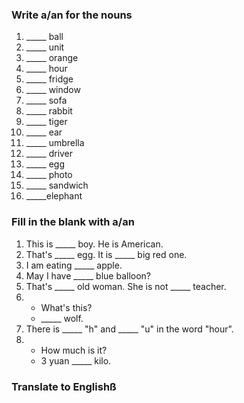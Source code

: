 ### Write a/an for the nouns
1. _____ ball
2. _____ unit
3. _____ orange
4. _____ hour
5. _____ fridge
6. _____ window
7. _____ sofa
8. _____ rabbit
9. _____ tiger
10. _____ ear
11. _____ umbrella
12. _____ driver
13. _____ egg
14. _____ photo
15. _____ sandwich
16. _____elephant

### Fill in the blank with a/an
1. This is _____ boy. He is American.
2. That's _____ egg. It is _____ big red one.
3. I am eating _____ apple.
4. May I have _____ blue balloon?
5. That's _____ old woman. She is not _____ teacher.
6. - What's this?
   - _____ wolf.
7. There is _____ "h" and _____ "u" in the word "hour".
8. - How much is it?
   - 3 yuan _____ kilo.

### Translate to Englishß